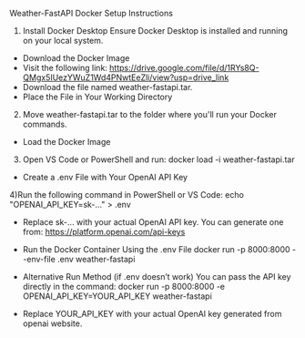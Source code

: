 Weather-FastAPI Docker Setup Instructions

1) Install Docker Desktop
Ensure Docker Desktop is installed and running on your local system.
- Download the Docker Image
- Visit the following link:
https://drive.google.com/file/d/1RYs8Q-QMgx5IUezYWuZ1Wd4PNwtEeZli/view?usp=drive_link
- Download the file named weather-fastapi.tar.
- Place the File in Your Working Directory

2) Move weather-fastapi.tar to the folder where you'll run your Docker commands.
- Load the Docker Image

3) Open VS Code or PowerShell and run:
docker load -i weather-fastapi.tar
- Create a .env File with Your OpenAI API Key

4)Run the following command in PowerShell or VS Code:
echo "OPENAI_API_KEY=sk-..." > .env
- Replace sk-... with your actual OpenAI API key. You can generate one from:
https://platform.openai.com/api-keys
- Run the Docker Container Using the .env File
docker run -p 8000:8000 --env-file .env weather-fastapi
- Alternative Run Method (if .env doesn’t work)
You can pass the API key directly in the command:
docker run -p 8000:8000 -e OPENAI_API_KEY=YOUR_API_KEY weather-fastapi

- Replace YOUR_API_KEY with your actual OpenAI key generated from openai website.
